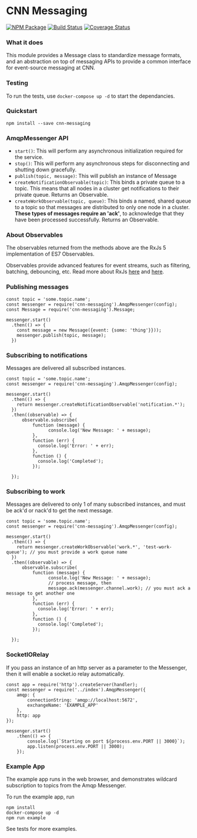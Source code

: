 # CNN Messaging

[![NPM Package](https://img.shields.io/npm/v/cnn-messaging.svg?style=flat-square)](https://www.npmjs.org/package/cnn-messaging)
[![Build Status](https://img.shields.io/travis/cnnlabs/cnn-messaging.svg?branch=master&style=flat-square)](https://travis-ci.org/cnnlabs/cnn-messaging)
[![Coverage Status](https://img.shields.io/coveralls/cnnlabs/cnn-messaging.svg?branch=master&style=flat-square)](https://coveralls.io/github/cnnlabs/cnn-messaging)

### What it does

This module provides a Message class to standardize message formats, and an abstraction on top of messaging APIs to provide a common interface for event-source messaging at CNN.

### Testing

To run the tests, use ```docker-compose up -d``` to start the dependancies.

### Quickstart

```
npm install --save cnn-messaging
```

### AmqpMessenger API

* ```start()```: This will perform any asynchronous initialization required for the service.
* ```stop()```: This will perform any asynchronous steps for disconnecting and shutting down gracefully.
* ```publish(topic, message)```: This will publish an instance of Message
* ```createNotificationObservable(topic)```: This binds a private queue to a topic. This means that all nodes in a cluster get notifications to their private queue. Returns an Observable.
* ```createWorkObservable(topic, queue)```: This binds a named, shared queue to a topic so that messages are distributed to only one node in a cluster. __These types of messages require an 'ack'__, to acknowledge that they have been processed successfully. Returns an Observable.

### About Observables

The observables returned from the methods above are the RxJs 5 implementation of ES7 Observables.

Observables provide advanced features for event streams, such as filtering, batching, debouncing, etc. Read more about RxJs [here](http://reactivex.io) and [here](https://github.com/ReactiveX/rxjs).

### Publishing messages

```
const topic = 'some.topic.name';
const messenger = require('cnn-messaging').AmqpMessenger(config);
const Message = require('cnn-messaging').Message;

messenger.start()
  .then(() => {
    const message = new Message({event: {some: 'thing'}}));
    messenger.publish(topic, message);      
  })

```

### Subscribing to notifications

Messages are delivered all subscribed instances.

```
const topic = 'some.topic.name';
const messenger = require('cnn-messaging').AmqpMessenger(config);

messenger.start()
  .then(() => {
    return messenger.createNotificationObservable('notification.*');    
  })
  .then((observable) => {
      observable.subscribe(
          function (message) {
                console.log('New Message: ' + message);
          },
          function (err) {
            console.log('Error: ' + err);
          },
          function () {
            console.log('Completed');
          });

  });

```

### Subscribing to work

Messages are delivered to only 1 of many subscribed instances, and must be ack'd or nack'd to get the next message.

```
const topic = 'some.topic.name';
const messenger = require('cnn-messaging').AmqpMessenger(config);

messenger.start()
  .then(() => {
    return messenger.createWorkObservable('work.*', 'test-work-queue'); // you must provide a work queue name  
  })
  .then((observable) => {
      observable.subscribe(
          function (message) {
                console.log('New Message: ' + message);
                // process message, then
                message.ack(messenger.channel.work); // you must ack a message to get another one
          },
          function (err) {
            console.log('Error: ' + err);
          },
          function () {
            console.log('Completed');
          });

  });

```

### SocketIORelay

If you pass an instance of an http server as a parameter to the Messenger, then it will enable a socket.io relay automatically.

```
const app = require('http').createServer(handler);
const messenger = require('../index').AmqpMessenger({
    amqp: {
        connectionString: 'amqp://localhost:5672',
        exchangeName: 'EXAMPLE_APP'
    },
    http: app
});

messenger.start()
    .then(() => {
        console.log(`Starting on port ${process.env.PORT || 3000}`);
        app.listen(process.env.PORT || 3000);
    });
```

### Example App

The example app runs in the web browser, and demonstrates wildcard subscription to topics from the Amqp Messenger.

To run the example app, run
```
npm install
docker-compose up -d
npm run example
```

See tests for more examples.
